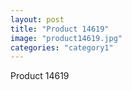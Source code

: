 ```yaml
---
layout: post
title: "Product 14619"
image: "product14619.jpg"
categories: "category1"
---
```

Product 14619
